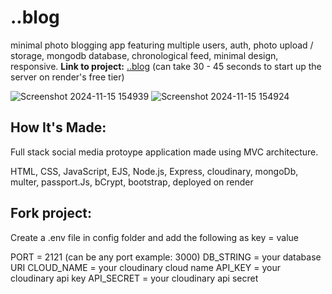 # ..blog
minimal photo blogging app featuring multiple users, auth, photo upload / storage, mongodb database, chronological feed, minimal design, responsive.
**Link to project:** [..blog](https://blog-q1a5.onrender.com/) (can take 30 - 45 seconds to start up the server on render's free tier)

![Screenshot 2024-11-15 154939](https://github.com/user-attachments/assets/757a1506-2f48-4c31-86eb-35f75523d3fb)
![Screenshot 2024-11-15 154924](https://github.com/user-attachments/assets/aeb3bdc5-2663-4c64-951c-5c7858f1c085)

## How It's Made:
Full stack social media protoype application made using MVC architecture. 

HTML, CSS, JavaScript, EJS, Node.js, Express, cloudinary, mongoDb, multer, passport.Js, bCrypt, bootstrap, deployed on render

## Fork project:

Create a .env file in config folder and add the following as key = value

PORT = 2121 (can be any port example: 3000)
DB_STRING = your database URI
CLOUD_NAME = your cloudinary cloud name
API_KEY = your cloudinary api key
API_SECRET = your cloudinary api secret




